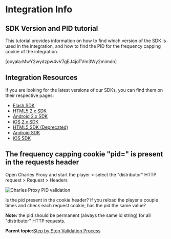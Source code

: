 # Integration Info

## SDK Version and PID tutorial

This tutorial provides information on how to find which version of the SDK is used in the integration, and how to find the PID for the frequency capping cookie of the integration.

\[ooyala:MwY2wydzpw4vV7gEJ4joTVm3Wy2mimdn\]



## Integration Resources

If you are looking for the latest versions of our SDKs, you can find them on their respective pages:

-   [Flash SDK](flash_integration_resources.md#)
-   [HTML5 2.x SDK](html5_2_integration_resources.md#)
-   [Android 2.x SDK](android_2_integration_resources.md)
-   [iOS 2.x SDK](ios_2_integration_resources.md)
-   [HTML5 SDK \(Deprecated\)](html5_deprecated_integration_resources.md#)
-   [Android SDK](android_integration_resources.md#)
-   [iOS SDK](ios_integration_resources.md#)

## The frequency capping cookie "pid=" is present in the requests header

Open Charles Proxy and start the player \> select the "distributor" HTTP request \> Request \> Headers

![Charles Proxy PID validation](../../image/val_integration_info.png)

Is the pid present in the cookie header? If you reload the player a couple times and check each request cookie, has the pid the same value?

**Note:** the pid should be permanent \(always the same id string\) for all "distributor" HTTP requests.

**Parent topic:**[Step by Step Validation Process](../../../oadtech/ad_serving/dg/validation_step_by_step.md)

